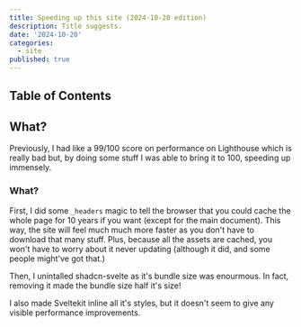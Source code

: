 ```yaml
---
title: Speeding up this site (2024-10-20 edition)
description: Title suggests.
date: '2024-10-20'
categories:
  - site
published: true
---
```


## Table of Contents

## What?

Previously, I had like a 99/100 score on performance on Lighthouse which is really bad but, by doing some stuff I was able to bring it to 100, speeding up immensely.

### What?

First, I did some `_headers` magic to tell the browser that you could cache the whole page for 10 years if you want (except for the main document). This way, the site will feel much much more faster as you don't have to download that many stuff. Plus, because all the assets are cached, you won't have to worry about it never updating (although it did, and some people might've got that.)

Then, I unintalled shadcn-svelte as it's bundle size was enourmous. In fact, removing it made the bundle size half it's size!

I also made Sveltekit inline all it's styles, but it doesn't seem to give any visible performance improvements.
